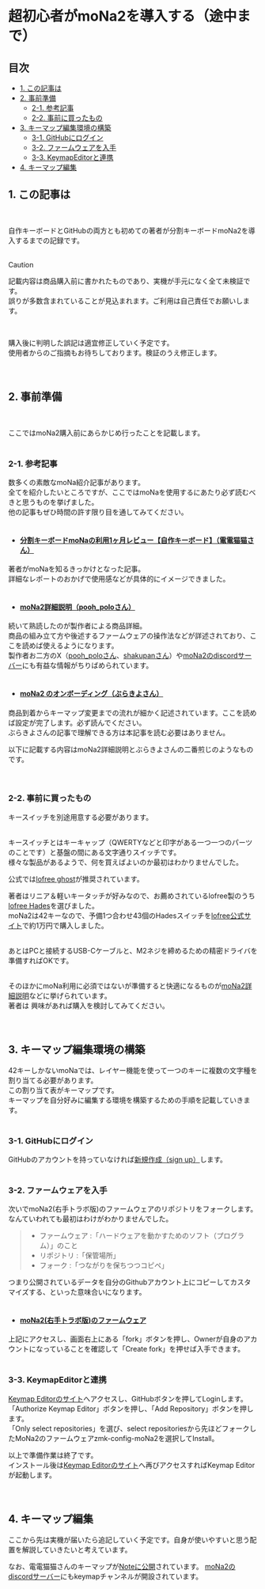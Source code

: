 # 超初心者がmoNa2を導入する（途中まで）

## 目次
  - [1. この記事は](#1-この記事は)
  - [2. 事前準備](#2-事前準備)
    - [2-1. 参考記事](#2-1-参考記事)
    - [2-2. 事前に買ったもの](#2-2-事前に買ったもの)
  - [3. キーマップ編集環境の構築](#3-キーマップ編集環境の構築)
    - [3-1. GitHubにログイン](#3-1-GitHubにログイン)
    - [3-2. ファームウェアを入手](#3-2-ファームウェアを入手)
    - [3-3. KeymapEditorと連携](#3-3-KeymapEditorと連携)
  - [4. キーマップ編集](#4-キーマップ編集)


## 1. この記事は
<br>

自作キーボードとGitHubの両方とも初めての著者が分割キーボードmoNa2を導入するまでの記録です。  
<br>

> [!CAUTION]
> 記載内容は商品購入前に書かれたものであり、実機が手元になく全て未検証です。  
> 誤りが多数含まれていることが見込まれます。ご利用は自己責任でお願いします。
<br>

購入後に判明した誤記は適宜修正していく予定です。  
使用者からのご指摘もお待ちしております。検証のうえ修正します。  
<br>
<br>

## 2. 事前準備
<br>

ここではmoNa2購入前にあらかじめ行ったことを記載します。  
<br>

### 2-1. 参考記事

数多くの素敵なmoNa紹介記事があります。  
全てを紹介したいところですが、ここではmoNaを使用するにあたり必ず読むべきと思うものを挙げました。  
他の記事もぜひ時間の許す限り目を通してみてください。  
<br>

- #### [分割キーボードmoNaの利用1ヶ月レビュー【自作キーボード】（電電猫猫さん）](https://note.com/electrical_cat/n/n4fbec3582384)
著者がmoNaを知るきっかけとなった記事。  
詳細なレポートのおかげで使用感などが具体的にイメージできました。  
<br>

- #### [moNa2詳細説明（pooh_poloさん）](https://github.com/sayu-hub/zmk-config-moNa2)
続いて熟読したのが製作者による商品詳細。  
商品の組み立て方や後述するファームウェアの操作法などが詳述されており、ここを読めば使えるようになります。  
製作者お二方のX（[pooh_poloさん](https://x.com/Pooh_pol0)、[shakupanさん](https://x.com/shakupan_/)）や[moNa2のdiscordサーバー](https://discord.gg/kJjDBDHGer)にも有益な情報がちりばめられています。  
<br>

- #### [moNa2 のオンボーディング（ぶらきよさん）](https://github.com/sayu-hub/zmk-config-moNa2/blob/main/docs/on-boarding.md)
商品到着からキーマップ変更までの流れが細かく記述されています。ここを読めば設定が完了します。必ず読んでください。  
ぶらきよさんの記事で理解できる方は本記事を読む必要はありません。  

以下に記載する内容はmoNa2詳細説明とぶらきよさんの二番煎じのようなものです。  
<br>
<br>

### 2-2. 事前に買ったもの

キースイッチを別途用意する必要があります。  
<br>

キースイッチとはキーキャップ（QWERTYなどと印字がある一つ一つのパーツのことです）と基盤の間にある文字通りスイッチです。  
様々な製品があるようで、何を買えばよいのか最初はわかりませんでした。  

公式では[lofree ghost](https://lofree.co.jp/products/ghost-low-profile-pom-switches)が推奨されています。  

著者はリニア＆軽いキータッチが好みなので、お薦めされているlofree製のうち[lofree Hades](https://lofree.co.jp/products/hades-low-profile-pom-switches)を選びました。  
moNa2は42キーなので、予備1つ合わせ43個のHadesスイッチを[lofree公式サイト](https://lofree.co.jp/collections/switch)で約1万円で購入しました。  
<br>

あとはPCと接続するUSB-Cケーブルと、M2ネジを締めるための精密ドライバを準備すればOKです。  
<br>

そのほかにmoNa利用に必須ではないが準備すると快適になるものが[moNa2詳細説明](https://github.com/sayu-hub/zmk-config-moNa2)などに挙げられています。  
著者は
興味があれば購入を検討してみてください。  
<br>
<br>

## 3. キーマップ編集環境の構築
42キーしかないmoNaでは、レイヤー機能を使って一つのキーに複数の文字種を割り当てる必要があります。  
この割り当て表がキーマップです。  
キーマップを自分好みに編集する環境を構築するための手順を記載していきます。  
<br>

### 3-1. GitHubにログイン
GitHubのアカウントを持っていなければ[新規作成（sign up）](https://github.com/)します。  
<br>

### 3-2. ファームウェアを入手
次いでmoNa2(右手トラボ版)のファームウェアのリポジトリをフォークします。なんていわれても最初はわけがわかりませんでした。  
> - ファームウェア :「ハードウェアを動かすためのソフト（プログラム）」のこと  
> - リポジトリ :「保管場所」  
> - フォーク :「つながりを保ちつつコピペ」  

つまり公開されているデータを自分のGithubアカウント上にコピーしてカスタマイズする、といった意味合いになります。  
<br>

- #### [moNa2(右手トラボ版)のファームウェア](https://github.com/sayu-hub/zmk-config-moNa2)

上記にアクセスし、画面右上にある「fork」ボタンを押し、Ownerが自身のアカウントになっていることを確認して「Create fork」を押せば入手できます。  
<br>

### 3-3. KeymapEditorと連携
[Keymap Editorのサイト](https://nickcoutsos.github.io/keymap-editor/)へアクセスし、GitHubボタンを押してLoginします。  
「Authorize Keymap Editor」ボタンを押し、「Add Repository」ボタンを押します。  
「Only select repositories」を選び、select repositoriesから先ほどフォークしたMoNa2のファームウェアzmk-config-moNa2を選択してInstall。  

以上で準備作業は終了です。  
インストール後は[Keymap Editorのサイト](https://nickcoutsos.github.io/keymap-editor/)へ再びアクセスすればKeymap Editorが起動します。  
<br>
<br>

## 4. キーマップ編集
ここから先は実機が届いたら追記していく予定です。自身が使いやすいと思う配置を解説していきたいと考えています。  

なお、電電猫猫さんのキーマップが[Noteに公開](https://note.com/electrical_cat/n/n4fbec3582384)されています。
[moNa2のdiscordサーバー](https://discord.gg/kJjDBDHGer)にもkeymapチャンネルが開設されています。
